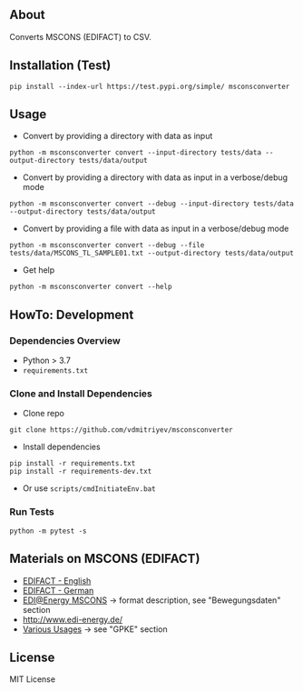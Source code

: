## About

Converts MSCONS (EDIFACT) to CSV.

## Installation (Test)

```
pip install --index-url https://test.pypi.org/simple/ msconsconverter
```

## Usage

* Convert by providing a directory with data as input
```
python -m msconsconverter convert --input-directory tests/data --output-directory tests/data/output
```
* Convert by providing a directory with data as input in a verbose/debug mode
```
python -m msconsconverter convert --debug --input-directory tests/data --output-directory tests/data/output
```
* Convert by providing a file with data as input in a verbose/debug mode
```
python -m msconsconverter convert --debug --file tests/data/MSCONS_TL_SAMPLE01.txt --output-directory tests/data/output
```
* Get help
```
python -m msconsconverter convert --help
```

## HowTo: Development

### Dependencies Overview

* Python > 3.7
* ```requirements.txt```

### Clone and Install Dependencies

* Clone repo
```
git clone https://github.com/vdmitriyev/msconsconverter
```
* Install dependencies
```
pip install -r requirements.txt
pip install -r requirements-dev.txt
```
* Or use ```scripts/cmdInitiateEnv.bat```

### Run Tests

```
python -m pytest -s
```

## Materials on MSCONS (EDIFACT)

* [EDIFACT - English](https://en.wikipedia.org/wiki/EDIFACT)
* [EDIFACT - German](https://de.wikipedia.org/wiki/EDIFACT)
* [EDI@Energy MSCONS](https://www.edi-energy.de/index.php?id=38) -> format description, see "Bewegungsdaten" section
* http://www.edi-energy.de/
* [Various Usages](https://www.bundesnetzagentur.de/DE/Service-Funktionen/Beschlusskammern/Beschlusskammer6/BK6_31_GPKE_und_GeLiGas/BK6_GPKE_undGeLi_Gas_node.html) -> see "GPKE" section


## License

MIT License
